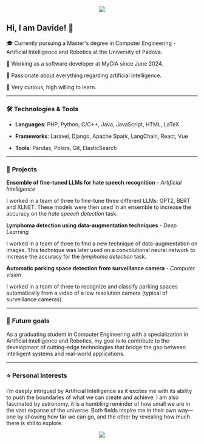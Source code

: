 <p align="center"><img src="https://upload.wikimedia.org/wikipedia/commons/thumb/c/ca/New_space_banner.jpg/1024px-New_space_banner.jpg" /></p>

## **Hi, I am Davide!** 👋

🎓 Currently pursuing a Master's degree in Computer Engineering - Artificial Intelligence and Robotics at the University of Padova.

💼 Working as a software developer at MyCIA since June 2024.

🤖 Passionate about everything regarding artificial intelligence.

💪 Very curious, high willing to learn.

---

### 🛠️ **Technologies & Tools**

- **Languages**: PHP, Python, C/C++, Java, JavaScript, HTML, LaTeX

- **Frameworks**: Laravel, Django, Apache Spark, LangChain, React, Vue

- **Tools**: Pandas, Polars, Git, ElasticSearch

---

### 🚀 **Projects**

**Ensemble of fine-tuned LLMs for hate speech recognition** - _Artificial Intelligence_

I worked in a team of three to fine-tune three different LLMs: GPT2, BERT and XLNET. These models were then used in an ensemble to increase the accuracy on the _hate speech detection_ task.

**Lymphoma detection using data-augmentation techniques** - _Deep Learning_

I worked in a team of three to find a new technique of data-augmentation on images. This technique was later used on a convolutional neural network to increase the accuracy for the _lymphoma detection_ task.

**Automatic parking space detection from surveillance camera** - _Computer vision_

I worked in a team of three to recognize and classify parking spaces automatically from a video of a low resolution camera (typical of surveillance cameras).

---

### 🎯 **Future goals**

As a graduating student in Computer Engineering with a specialization in Artificial Intelligence and Robotics, my goal is to contribute to the development of cutting-edge technologies that bridge the gap between intelligent systems and real-world applications.

---

### ⭐ **Personal Interests**

I’m deeply intrigued by Artificial Intelligence as it excites me with its ability to push the boundaries of what we can create and achieve. I am also fascinated by astronomy, it is a humbling reminder of how small we are in the vast expanse of the universe. Both fields inspire me in their own way—one by showing how far we can go, and the other by revealing how much there is still to explore.

<p align="center"><img src="https://images.pexels.com/photos/1169754/pexels-photo-1169754.jpeg" /></p>
